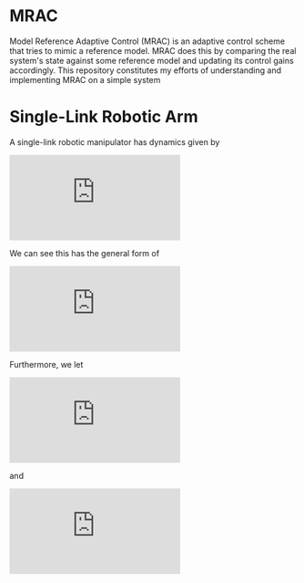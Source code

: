 # MRAC
Model Reference Adaptive Control (MRAC) is an adaptive control scheme that tries to mimic a reference model. MRAC does this by comparing the real system's state against some reference model and updating its control gains accordingly. This repository constitutes my efforts of understanding and implementing MRAC on a simple system

# Single-Link Robotic Arm
A single-link robotic manipulator has dynamics given by

![alt text](https://latex.codecogs.com/gif.latex?%5Cfrac%7Bd%7D%7Bdt%7D%20%5Cbegin%7Bbmatrix%7D%20%5Ctheta%20%5C%5C%20%5Cdot%7B%5Ctheta%7D%20%5Cend%7Bbmatrix%7D%20%3D%20%5Cbegin%7Bbmatrix%7D%200%20%26%201%20%5C%5C%200%20%26%20-%5Cfrac%7B3b%7D%7Bml%5E2%7D%20%5Cend%7Bbmatrix%7D%20%5Cbegin%7Bbmatrix%7D%20%5Ctheta%20%5C%5C%20%5Cdot%7B%5Ctheta%7D%20%5Cend%7Bbmatrix%7D%20&plus;%20%5Cbegin%7Bbmatrix%7D%200%20%5C%5C%20%5Cfrac%7B3%7D%7Bml%5E2%7D%20%5Cend%7Bbmatrix%7D%20%5Cleft%28%5Ctau%20-%20mgl%5Cfrac%7B%5Ccos%7B%5Ctheta%7D%7D%7B2%7D%5Cright%29 "Single-Link Arm Dynamics")

We can see this has the general form of

![alt text](https://latex.codecogs.com/gif.latex?%5Cdot%7Bx%7D%20%3D%20Ax%20&plus;%20B%5CLambda%28u%20&plus;%20f%28x%29%29 "MRAC general form")

Furthermore, we let 

![alt text](https://latex.codecogs.com/gif.latex?f%28x%29%20%3D%20%5Cbm%7B%5CTheta%7D%5ET%5Cbm%7B%5CPhi%7D%28x%29 "Nonlinear regressor")

and 

![alt text](https://latex.codecogs.com/gif.latex?%5Cbm%7B%5CPhi%7D%28x%29%20%3D%20%5Ccos%28%5Ctheta%29 "")
